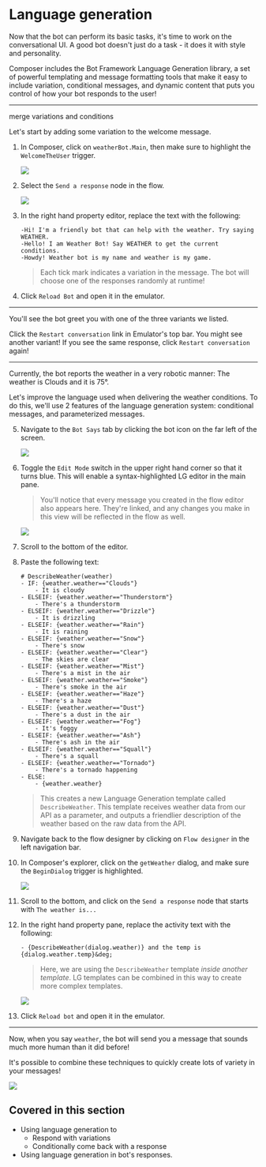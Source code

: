 # Language generation

Now that the bot can perform its basic tasks, it's time to work on the conversational UI. A good bot doesn't just do a task - it does it with style and personality.

Composer includes the Bot Framework Language Generation library, a set of powerful templating and message formatting tools that make it easy to include variation, conditional messages, and dynamic content that puts you control of how your bot responds to the user!

---
merge variations and conditions


Let's start by adding some variation to the welcome message.

1. In Composer, click on `weatherBot.Main`, then make sure to highlight the `WelcomeTheUser` trigger.

   ![](./assets/05/nav1.png) 

2. Select the `Send a response` node in the flow.

   ![](./assets/05/lg-1.png)

3. In the right hand property editor, replace the text with the following:

    ```
    -Hi! I'm a friendly bot that can help with the weather. Try saying WEATHER.
    -Hello! I am Weather Bot! Say WEATHER to get the current conditions.
    -Howdy! Weather bot is my name and weather is my game.
    ```

    > Each tick mark indicates a variation in the message. The bot will choose one of the responses randomly at runtime!

4. Click `Reload Bot` and open it in the emulator.

---

You'll see the bot greet you with one of the three variants we listed. 

Click the `Restart conversation` link in Emulator's top bar. You might see another variant! If you see the same response, click `Restart conversation` again! 

---

Currently, the bot reports the weather in a very robotic manner: The weather is Clouds and it is 75&deg;.

Let's improve the language used when delivering the weather conditions. To do this, we'll use 2 features of the language generation system: conditional messages, and parameterized messages.

5. Navigate to the `Bot Says` tab by clicking the bot icon on the far left of the screen.

   ![](./assets/05/botsays.png)

6. Toggle the `Edit Mode` switch in the upper right hand corner so that it turns blue.  This will enable a syntax-highlighted LG editor in the main pane.

   > You'll notice that every message you created in the flow editor also appears here. They're linked, and any changes you make in this view will be reflected in the flow as well.

   ![](./assets/05/editmode.png) 

7. Scroll to the bottom of the editor.
8. Paste the following text:
    ```
    # DescribeWeather(weather)
    - IF: {weather.weather=="Clouds"}
        - It is cloudy
    - ELSEIF: {weather.weather=="Thunderstorm"}
        - There's a thunderstorm
    - ELSEIF: {weather.weather=="Drizzle"}
        - It is drizzling
    - ELSEIF: {weather.weather=="Rain"}
        - It is raining
    - ELSEIF: {weather.weather=="Snow"}
        - There's snow
    - ELSEIF: {weather.weather=="Clear"}
        - The skies are clear
    - ELSEIF: {weather.weather=="Mist"}
        - There's a mist in the air
    - ELSEIF: {weather.weather=="Smoke"}
        - There's smoke in the air
    - ELSEIF: {weather.weather=="Haze"}
        - There's a haze
    - ELSEIF: {weather.weather=="Dust"}
        - There's a dust in the air
    - ELSEIF: {weather.weather=="Fog"}
        - It's foggy
    - ELSEIF: {weather.weather=="Ash"}
        - There's ash in the air
    - ELSEIF: {weather.weather=="Squall"}
        - There's a squall
    - ELSEIF: {weather.weather=="Tornado"}
        - There's a tornado happening
    - ELSE:
        - {weather.weather}
    ```

    > This creates a new Language Generation template called `DescribeWeather`. This template receives weather data from our API as a parameter, and outputs a friendlier 
    description of the weather based on the raw data from the API.

9. Navigate back to the flow designer by clicking on `Flow designer` in the left navigation bar.
10. In Composer's explorer, click on the `getWeather` dialog, and make sure the `BeginDialog` trigger is highlighted.

      ![](./assets/05/nav2.png)

11. Scroll to the bottom, and click on the `Send a response` node that starts with `The weather is...`
13. In the right hand property pane, replace the activity text with the following:

      `- {DescribeWeather(dialog.weather)} and the temp is {dialog.weather.temp}&deg;`

      > Here, we are using the `DescribeWeather` template _inside another template_. LG templates can be combined in this way to create more complex templates.

      ![](./assets/05/lg-2.png)

14. Click `Reload bot` and open it in the emulator.

---

Now, when you say `weather`, the bot will send you a message that sounds much more human than it did before!

It's possible to combine these techniques to quickly create lots of variety in your messages!

![](./assets/05/nice-weather.png)

## Covered in this section
- Using language generation to
    - Respond with variations
    - Conditionally come back with a response
- Using language generation in bot's responses.